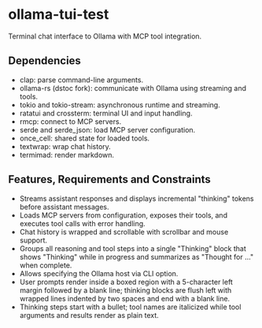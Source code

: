 # ollama-tui-test
Terminal chat interface to Ollama with MCP tool integration.

## Dependencies
- clap: parse command-line arguments.
- ollama-rs (dstoc fork): communicate with Ollama using streaming and tools.
- tokio and tokio-stream: asynchronous runtime and streaming.
- ratatui and crossterm: terminal UI and input handling.
- rmcp: connect to MCP servers.
- serde and serde_json: load MCP server configuration.
- once_cell: shared state for loaded tools.
- textwrap: wrap chat history.
- termimad: render markdown.

## Features, Requirements and Constraints
- Streams assistant responses and displays incremental "thinking" tokens before assistant messages.
- Loads MCP servers from configuration, exposes their tools, and executes tool calls with error handling.
- Chat history is wrapped and scrollable with scrollbar and mouse support.
- Groups all reasoning and tool steps into a single "Thinking" block that shows "Thinking" while in progress and summarizes as "Thought for …" when complete.
- Allows specifying the Ollama host via CLI option.
- User prompts render inside a boxed region with a 5-character left margin followed by a blank line; thinking blocks are flush left with wrapped lines indented by two spaces and end with a blank line.
- Thinking steps start with a bullet; tool names are italicized while tool arguments and results render as plain text.
